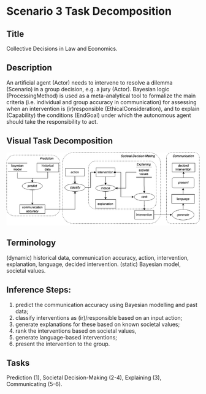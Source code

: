 # Scenario 3 Task Decomposition

## Title 
Collective Decisions in Law and Economics.

## Description 
 An artificial agent (Actor) needs to intervene to resolve a dilemma (Scenario) in a
group decision, e.g. a jury (Actor). Bayesian logic (ProcessingMethod) is used as a meta-analytical tool to formalize the main criteria (i.e. individual and group accuracy in communication) for assessing when an intervention is (ir)responsible (EthicalConsideration), and to explain (Capability) the conditions (EndGoal) under which the autonomous agent should take the responsibility to act.

## Visual Task Decomposition
![S3.png](S3.png)

## Terminology 
(dynamic) historical data, communication accuracy, action, intervention, explanation, language, decided intervention. (static) Bayesian model, societal values.

## Inference Steps:
1. predict the communication accuracy using Bayesian modelling and past data;
2. classify interventions as (ir)/responsible based on an input action;
3. generate explanations for these based on known societal values;
4. rank the interventions based on societal values,
5. generate language-based interventions;
6. present the intervention to the group.

## Tasks 
Prediction (1), Societal Decision-Making (2-4), Explaining (3), Communicating (5-6).
